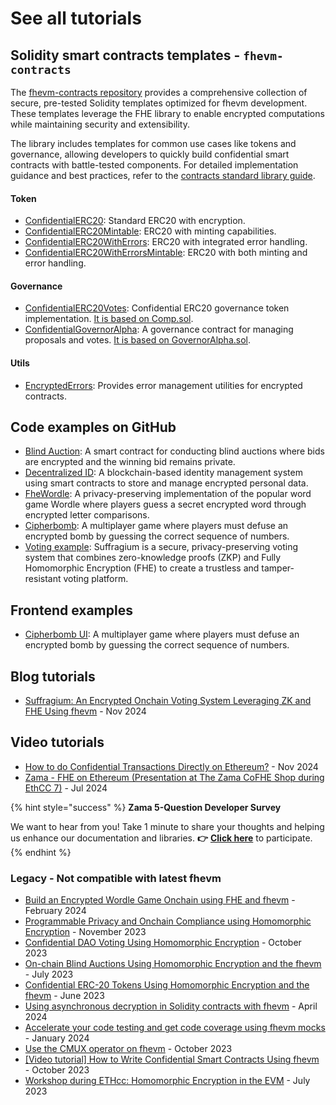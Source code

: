 # See all tutorials

## Solidity smart contracts templates - `fhevm-contracts`

The [fhevm-contracts repository](https://github.com/zama-ai/fhevm-contracts) provides a comprehensive collection of
secure, pre-tested Solidity templates optimized for fhevm development. These templates leverage the FHE library to
enable encrypted computations while maintaining security and extensibility.

The library includes templates for common use cases like tokens and governance, allowing developers to quickly build
confidential smart contracts with battle-tested components. For detailed implementation guidance and best practices,
refer to the [contracts standard library guide](../smart_contracts/contracts.md).

#### Token

- [ConfidentialERC20](https://github.com/zama-ai/fhevm-contracts/blob/main/contracts/token/ERC20/ConfidentialERC20.sol):
  Standard ERC20 with encryption.
- [ConfidentialERC20Mintable](https://github.com/zama-ai/fhevm-contracts/blob/main/contracts/token/ERC20/extensions/ConfidentialERC20Mintable.sol):
  ERC20 with minting capabilities.
- [ConfidentialERC20WithErrors](https://github.com/zama-ai/fhevm-contracts/blob/main/contracts/token/ERC20/extensions/ConfidentialERC20WithErrors.sol):
  ERC20 with integrated error handling.
- [ConfidentialERC20WithErrorsMintable](https://github.com/zama-ai/fhevm-contracts/blob/main/contracts/token/ERC20/extensions/ConfidentialERC20WithErrorsMintable.sol):
  ERC20 with both minting and error handling.

#### Governance

- [ConfidentialERC20Votes](https://github.com/zama-ai/fhevm-contracts/blob/main/contracts/governance/ConfidentialERC20Votes.sol):
  Confidential ERC20 governance token implementation.
  [It is based on Comp.sol](https://github.com/compound-finance/compound-protocol/blob/master/contracts/Governance/Comp.sol).
- [ConfidentialGovernorAlpha](https://github.com/zama-ai/fhevm-contracts/blob/main/contracts/governance/ConfidentialGovernorAlpha.sol):
  A governance contract for managing proposals and votes.
  [It is based on GovernorAlpha.sol](https://github.com/compound-finance/compound-protocol/blob/master/contracts/Governance/GovernorAlpha.sol).

#### Utils

- [EncryptedErrors](https://github.com/zama-ai/fhevm-contracts/blob/main/contracts/utils/EncryptedErrors.sol): Provides
  error management utilities for encrypted contracts.

## Code examples on GitHub

- [Blind Auction](https://github.com/zama-ai/dapps/tree/main/hardhat/contracts/auctions): A smart contract for
  conducting blind auctions where bids are encrypted and the winning bid remains private.
- [Decentralized ID](https://github.com/zama-ai/dapps/tree/main/hardhat/contracts/decIdentity): A blockchain-based
  identity management system using smart contracts to store and manage encrypted personal data.
- [FheWordle](https://github.com/zama-ai/dapps/tree/main/hardhat/contracts/fheWordle): A privacy-preserving
  implementation of the popular word game Wordle where players guess a secret encrypted word through encrypted letter
  comparisons.
- [Cipherbomb](https://github.com/immortal-tofu/cipherbomb): A multiplayer game where players must defuse an encrypted
  bomb by guessing the correct sequence of numbers.
- [Voting example](https://github.com/allemanfredi/suffragium): Suffragium is a secure, privacy-preserving voting system
  that combines zero-knowledge proofs (ZKP) and Fully Homomorphic Encryption (FHE) to create a trustless and
  tamper-resistant voting platform.

## Frontend examples

- [Cipherbomb UI](https://github.com/immortal-tofu/cipherbomb-ui): A multiplayer game where players must defuse an
  encrypted bomb by guessing the correct sequence of numbers.

## Blog tutorials

- [Suffragium: An Encrypted Onchain Voting System Leveraging ZK and FHE Using fhevm](https://www.zama.ai/post/encrypted-onchain-voting-using-zk-and-fhe-with-zama-fhevm) -
  Nov 2024

## Video tutorials

- [How to do Confidential Transactions Directly on Ethereum?](https://www.youtube.com/watch?v=aDv2WYOpVqA) - Nov 2024
- [Zama - FHE on Ethereum (Presentation at The Zama CoFHE Shop during EthCC 7)](https://www.youtube.com/watch?v=WngC5cvV_fc&ab_channel=Zama) -
  Jul 2024

{% hint style="success" %} **Zama 5-Question Developer Survey**

We want to hear from you! Take 1 minute to share your thoughts and helping us enhance our documentation and libraries.
**👉** [**Click here**](https://www.zama.ai/developer-survey) to participate. {% endhint %}

### Legacy - Not compatible with latest fhevm

- [Build an Encrypted Wordle Game Onchain using FHE and fhevm](https://www.zama.ai/post/build-an-encrypted-wordle-game-onchain-using-fhe-and-zama-fhevm) -
  February 2024
- [Programmable Privacy and Onchain Compliance using Homomorphic Encryption](https://www.zama.ai/post/programmable-privacy-and-onchain-compliance-using-homomorphic-encryption) -
  November 2023
- [Confidential DAO Voting Using Homomorphic Encryption](https://www.zama.ai/post/confidential-dao-voting-using-homomorphic-encryption) -
  October 2023
- [On-chain Blind Auctions Using Homomorphic Encryption and the fhevm](https://www.zama.ai/post/on-chain-blind-auctions-using-homomorphic-encryption) -
  July 2023
- [Confidential ERC-20 Tokens Using Homomorphic Encryption and the fhevm](https://www.zama.ai/post/confidential-erc-20-tokens-using-homomorphic-encryption) -
  June 2023
- [Using asynchronous decryption in Solidity contracts with fhevm](https://www.zama.ai/post/video-tutorial-using-asynchronous-decryption-in-solidity-contracts-with-fhevm) -
  April 2024
- [Accelerate your code testing and get code coverage using fhevm mocks](https://www.zama.ai/post/video-tutorial-accelerate-your-code-testing-and-get-code-coverage-using-fhevm-mocks) -
  January 2024
- [Use the CMUX operator on fhevm](https://www.youtube.com/watch?v=7icM0EOSvU0) - October 2023
- [\[Video tutorial\] How to Write Confidential Smart Contracts Using fhevm](https://www.zama.ai/post/video-tutorial-how-to-write-confidential-smart-contracts-using-zamas-fhevm) -
  October 2023
- [Workshop during ETHcc: Homomorphic Encryption in the EVM](https://www.youtube.com/watch?v=eivfVykPP8U) - July 2023
